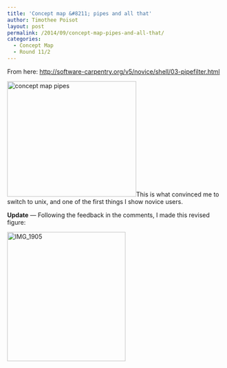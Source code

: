 ```yaml
---
title: 'Concept map &#8211; pipes and all that'
author: Timothee Poisot
layout: post
permalink: /2014/09/concept-map-pipes-and-all-that/
categories:
  - Concept Map
  - Round 11/2
---
```

From here: http://software-carpentry.org/v5/novice/shell/03-pipefilter.html

[<img class="aligncenter size-medium wp-image-8600" alt="concept map pipes" src="http://teaching.software-carpentry.org/wp-content/uploads/2014/09/index-300x268.jpeg" width="300" height="268" />][1]This is what convinced me to switch to unix, and one of the first things I show novice users.

**Update** &#8212; Following the feedback in the comments, I made this revised figure:

[<img class="aligncenter size-medium wp-image-8703" alt="IMG_1905" src="http://teaching.software-carpentry.org/wp-content/uploads/2014/09/IMG_1905-275x300.jpg" width="275" height="300" />][2]

 [1]: http://teaching.software-carpentry.org/wp-content/uploads/2014/09/index.jpeg
 [2]: http://teaching.software-carpentry.org/wp-content/uploads/2014/09/IMG_1905.jpg